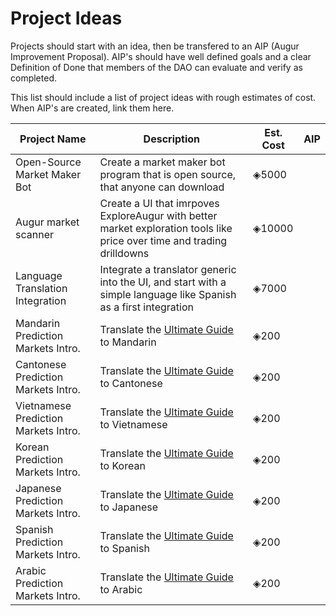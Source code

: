 # Project Ideas

Projects should start with an idea, then be transfered to an
AIP (Augur Improvement Proposal). AIP's should have well defined goals
and a clear Definition of Done that members of the DAO can evaluate and
verify as completed.

This list should include a list of project ideas with rough estimates of cost. When AIP's are created, link them here.

| Project Name | Description | Est. Cost | AIP |
| -------- | -------- | -------- | -------- |
| Open-Source Market Maker Bot     | Create a market maker bot program that is open source, that anyone can download     | ◈5000 |     |
| Augur market scanner | Create a UI that imrpoves ExploreAugur with better market exploration tools like price over time and trading drilldowns | ◈10000  | |
| Language Translation Integration | Integrate a translator generic into the UI, and start with a simple language like Spanish as a first integration | ◈7000 | |
| Mandarin Prediction Markets Intro. | Translate the [Ultimate Guide](https://www.augur.net/blog/prediction-markets/) to Mandarin | ◈200 | |
| Cantonese Prediction Markets Intro. | Translate the [Ultimate Guide](https://www.augur.net/blog/prediction-markets/) to Cantonese | ◈200 | |
| Vietnamese Prediction Markets Intro. | Translate the [Ultimate Guide](https://www.augur.net/blog/prediction-markets/) to Vietnamese | ◈200 ||
| Korean Prediction Markets Intro. | Translate the [Ultimate Guide](https://www.augur.net/blog/prediction-markets/) to Korean | ◈200 | |
| Japanese Prediction Markets Intro. | Translate the [Ultimate Guide](https://www.augur.net/blog/prediction-markets/) to Japanese | ◈200 | |
| Spanish Prediction Markets Intro. | Translate the [Ultimate Guide](https://www.augur.net/blog/prediction-markets/) to Spanish | ◈200 | |
| Arabic Prediction Markets Intro. | Translate the [Ultimate Guide](https://www.augur.net/blog/prediction-markets/) to Arabic | ◈200 | |